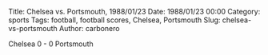 Title: Chelsea vs. Portsmouth, 1988/01/23
Date: 1988/01/23 00:00
Category: sports
Tags: football, football scores, Chelsea, Portsmouth
Slug: chelsea-vs-portsmouth
Author: carbonero


Chelsea 0 - 0 Portsmouth
